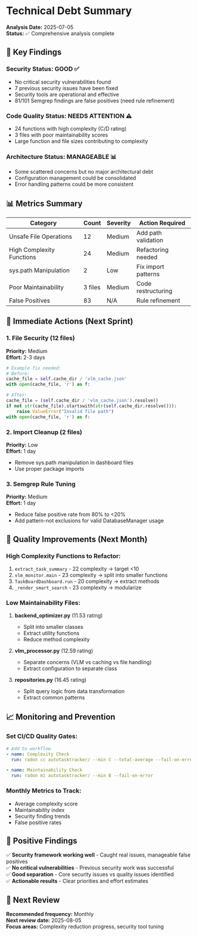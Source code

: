 # Technical Debt Summary

**Analysis Date:** 2025-07-05  
**Status:** ✅ Comprehensive analysis complete

## 🎯 Key Findings

### Security Status: **GOOD** ✅
- No critical security vulnerabilities found
- 7 previous security issues have been fixed
- Security tools are operational and effective
- 81/101 Semgrep findings are false positives (need rule refinement)

### Code Quality Status: **NEEDS ATTENTION** ⚠️
- 24 functions with high complexity (C/D rating)
- 3 files with poor maintainability scores
- Large function and file sizes contributing to complexity

### Architecture Status: **MANAGEABLE** 📊
- Some scattered concerns but no major architectural debt
- Configuration management could be consolidated
- Error handling patterns could be more consistent

## 📊 Metrics Summary

| Category | Count | Severity | Action Required |
|----------|-------|----------|-----------------|
| Unsafe File Operations | 12 | Medium | Add path validation |
| High Complexity Functions | 24 | Medium | Refactoring needed |
| sys.path Manipulation | 2 | Low | Fix import patterns |
| Poor Maintainability | 3 files | Medium | Code restructuring |
| False Positives | 83 | N/A | Rule refinement |

## 🚨 Immediate Actions (Next Sprint)

### 1. File Security (12 files)
**Priority:** Medium  
**Effort:** 2-3 days
```python
# Example fix needed:
# Before:
cache_file = self.cache_dir / 'vlm_cache.json'
with open(cache_file, 'r') as f:

# After:
cache_file = (self.cache_dir / 'vlm_cache.json').resolve()
if not str(cache_file).startswith(str(self.cache_dir.resolve())):
    raise ValueError("Invalid file path")
with open(cache_file, 'r') as f:
```

### 2. Import Cleanup (2 files)
**Priority:** Low  
**Effort:** 1 day
- Remove sys.path manipulation in dashboard files
- Use proper package imports

### 3. Semgrep Rule Tuning
**Priority:** Medium  
**Effort:** 1 day
- Reduce false positive rate from 80% to <20%
- Add pattern-not exclusions for valid DatabaseManager usage

## 🔧 Quality Improvements (Next Month)

### High Complexity Functions to Refactor:
1. `extract_task_summary` - 22 complexity → target <10
2. `vlm_monitor.main` - 23 complexity → split into smaller functions
3. `TaskBoardDashboard.run` - 20 complexity → extract methods
4. `_render_smart_search` - 23 complexity → modularize

### Low Maintainability Files:
1. **backend_optimizer.py** (11.53 rating)
   - Split into smaller classes
   - Extract utility functions
   - Reduce method complexity

2. **vlm_processor.py** (12.59 rating)  
   - Separate concerns (VLM vs caching vs file handling)
   - Extract configuration to separate class

3. **repositories.py** (16.45 rating)
   - Split query logic from data transformation
   - Extract common patterns

## 📈 Monitoring and Prevention

### Set CI/CD Quality Gates:
```yaml
# Add to workflow
- name: Complexity Check
  run: radon cc autotasktracker/ --min C --total-average --fail-on-error

- name: Maintainability Check  
  run: radon mi autotasktracker/ --min B --fail-on-error
```

### Monthly Metrics to Track:
- Average complexity score
- Maintainability index
- Security finding trends
- False positive rates

## 🎉 Positive Findings

✅ **Security framework working well** - Caught real issues, manageable false positives  
✅ **No critical vulnerabilities** - Previous security work was successful  
✅ **Good separation** - Core security issues vs quality issues identified  
✅ **Actionable results** - Clear priorities and effort estimates  

## 🔄 Next Review

**Recommended frequency:** Monthly  
**Next review date:** 2025-08-05  
**Focus areas:** Complexity reduction progress, security tool tuning